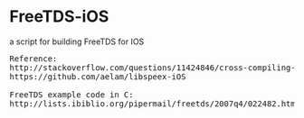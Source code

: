 FreeTDS-iOS
===========

a script for building FreeTDS for IOS

<pre>
Reference:
http://stackoverflow.com/questions/11424846/cross-compiling-freetds-to-iphone
https://github.com/aelam/libspeex-iOS

FreeTDS example code in C:
http://lists.ibiblio.org/pipermail/freetds/2007q4/022482.html
</pre>
